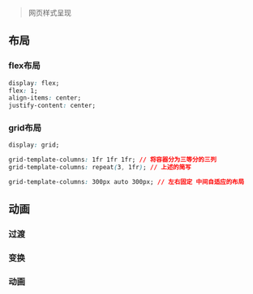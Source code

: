 >网页样式呈现
## 布局

### flex布局
```css
display: flex;
flex: 1;
align-items: center;
justify-content: center;
```

### grid布局
```css
display: grid;

grid-template-columns: 1fr 1fr 1fr; // 将容器分为三等分的三列
grid-template-columns: repeat(3, 1fr); // 上述的简写

grid-template-columns: 300px auto 300px; // 左右固定 中间自适应的布局
```

## 动画
### 过渡

### 变换

### 动画
